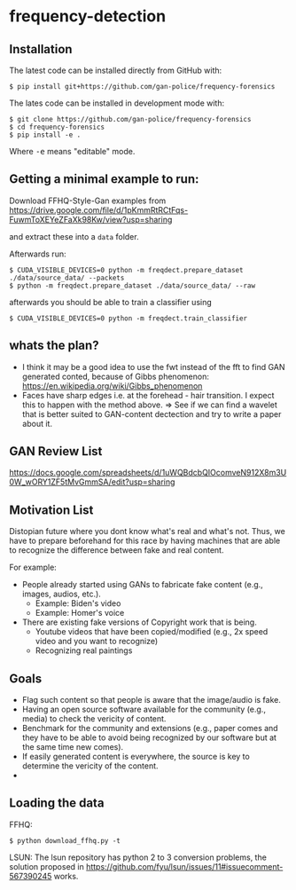 <!--
<p align="center">
  <img src="docs/source/logo.png" height="150">
</p>
-->

# frequency-detection

## Installation

The latest code can be installed directly from GitHub with:

```shell
$ pip install git+https://github.com/gan-police/frequency-forensics
```

The lates code can be installed in development mode with:

```shell
$ git clone https://github.com/gan-police/frequency-forensics
$ cd frequency-forensics
$ pip install -e .
```

Where <kbd>-e</kbd> means "editable" mode.

## Getting a minimal example to run:

Download FFHQ-Style-Gan examples from
https://drive.google.com/file/d/1pKmmRtRCtFqs-FuwmToXEYeZFaXk98Kw/view?usp=sharing

and extract these into a `data` folder.

Afterwards run:

```shell
$ CUDA_VISIBLE_DEVICES=0 python -m freqdect.prepare_dataset ./data/source_data/ --packets
$ python -m freqdect.prepare_dataset ./data/source_data/ --raw
```

afterwards you should be able to train a classifier using

```shell
$ CUDA_VISIBLE_DEVICES=0 python -m freqdect.train_classifier
```

## whats the plan?

- I think it may be a good idea to use the fwt instead of the fft to find GAN generated conted, because of Gibbs
  phenomenon:
  https://en.wikipedia.org/wiki/Gibbs_phenomenon
- Faces have sharp edges i.e. at the forehead - hair transition. I expect this to happen with the method above. => See
  if we can find a wavelet that is better suited to GAN-content dectection and try to write a paper about it.

## GAN Review List

https://docs.google.com/spreadsheets/d/1uWQBdcbQIOcomveN912X8m3U0W_wORY1ZF5tMvGmmSA/edit?usp=sharing

## Motivation List

Distopian future where you dont know what's real and what's not. Thus, we have to prepare beforehand for this race by
having machines that are able to recognize the difference between fake and real content.

For example:

- People already started using GANs to fabricate fake content (e.g., images, audios, etc.).
    - Example: Biden's video
    - Example: Homer's voice
- There are existing fake versions of Copyright work that is being.
    - Youtube videos that have been copied/modified (e.g., 2x speed video and you want to recognize)
    - Recognizing real paintings

## Goals

- Flag such content so that people is aware that the image/audio is fake.
- Having an open source software available for the community (e.g., media) to check the vericity of content.
- Benchmark for the community and extensions (e.g., paper comes and they have to be able to avoid being recognized by
  our software but at the same time new comes).
- If easily generated content is everywhere, the source is key to determine the vericity of the content.
-

## Loading the data

FFHQ:

``` shell
$ python download_ffhq.py -t
```

LSUN:
The lsun repository has python 2 to 3 conversion problems, the solution proposed in
https://github.com/fyu/lsun/issues/11#issuecomment-567390245
works.
